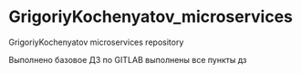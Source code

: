 # GrigoriyKochenyatov_microservices
GrigoriyKochenyatov microservices repository


Выполнено базовое ДЗ по GITLAB
выполнены все пункты дз

